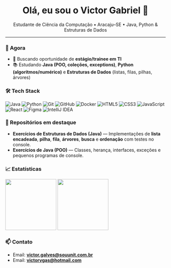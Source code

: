 <h1 align="center">Olá, eu sou o Victor Gabriel 👋</h1>
<p align="center">
  Estudante de Ciência da Computação • Aracaju–SE • Java, Python & Estruturas de Dados
</p>

---

### 🔭 Agora
- 🚀 Buscando oportunidade de **estágio/trainee em TI**
- 📚 Estudando **Java (POO, coleções, exceptions)**, **Python (algoritmos/numérico)** e **Estruturas de Dados** (listas, filas, pilhas, árvores)

### 🛠️ Tech Stack
<p>
  <img alt="Java" src="https://img.shields.io/badge/Java-ED8B00?logo=java&logoColor=white">
  <img alt="Python" src="https://img.shields.io/badge/Python-3776AB?logo=python&logoColor=white">
  <img alt="Git" src="https://img.shields.io/badge/Git-F05032?logo=git&logoColor=white">
  <img alt="GitHub" src="https://img.shields.io/badge/GitHub-181717?logo=github&logoColor=white">
  <img alt="Docker" src="https://img.shields.io/badge/Docker-2496ED?logo=docker&logoColor=white">
  <img alt="HTML5" src="https://img.shields.io/badge/HTML5-E34F26?logo=html5&logoColor=white">
  <img alt="CSS3" src="https://img.shields.io/badge/CSS3-1572B6?logo=css3&logoColor=white">
  <img alt="JavaScript" src="https://img.shields.io/badge/JavaScript-F7DF1E?logo=javascript&logoColor=black">
  <img alt="React" src="https://img.shields.io/badge/React-20232A?logo=react&logoColor=61DAFB">
  <img alt="Figma" src="https://img.shields.io/badge/Figma-F24E1E?logo=figma&logoColor=white">
  <img alt="IntelliJ IDEA" src="https://img.shields.io/badge/IntelliJ%20IDEA-000000?logo=intellijidea&logoColor=white">
</p>

### 📌 Repositórios em destaque
- **Exercícios de Estruturas de Dados (Java)** — Implementações de **lista encadeada**, **pilha**, **fila**, **árvores**, **busca** e **ordenação** com testes no console.
- **Exercícios de Java (POO)** — Classes, herança, interfaces, exceções e pequenos programas de console.

### 📈 Estatísticas
<p>
  <img height="160" src="https://github-readme-stats.vercel.app/api?username=vxctorgabriel&show_icons=true&hide_title=true" />
  <img height="160" src="https://github-readme-streak-stats.herokuapp.com/?user=vxctorgabriel" />
</p>

### 📫 Contato
- Email: **victor.galves@souunit.com.br**
- Email: **victorvgas@hotmail.com**

